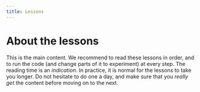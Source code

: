 ```yaml
---
title: Lessons
---
```


# About the lessons

This is the main content. We recommend to read these lessons in order, and to
run the code (and change parts of it to experiment) at every step. The reading
time is an *indication*. In practice, it is normal for the lessons to take you
longer. Do not hesitate to do one a day, and make sure that you *really get* the
content before moving on to the next.
